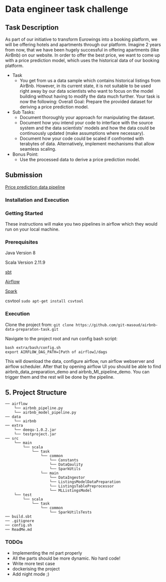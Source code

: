 # Data engineer task challenge



## Task Description
 As part of our initiative to transform Eurowings into a booking platform, we will be offering hotels and apartments through our platform. Imagine 2 years from now, that we have been hugely successful in offering apartments (like AirBnb) on our website. In order to offer the best price, we want to come up with a price prediction model, which uses the historical data of our booking platform.
* Task
    * You get from us a data sample which contains historical listings from AirBnb. However, in its current state, it is not suitable to be used right away by our data scientists who want to focus on the model building without having to modify the data much further. Your task is now the following:
        Overall Goal: Prepare the provided dataset for deriving a price prediction model.
* Sub Tasks:
    * Document thoroughly your approach for manipulating the dataset.
    * Document how you intend your code to interface with the source system and the data scientists' models and how the data could be continuously updated (make assumptions where necessary).
    * Document how your code could be scaled if confronted with terabytes of data. Alternatively, implement mechanisms that allow seamless scaling.
* Bonus Point:
    * Use the processed data to derive a price prediction model.
         
## Submission

 [Price prediction data pipeline](https://github.com/git-masoud/airbnb-data-preparaton-task/blob/master/extra/Price%20prediction%20data%20pipeline.pdf)

### Installation and Execution

### Getting Started
   These instructions will make you two pipelines in airflow which they would run on your local machine.
### Prerequisites


   Java Version 8   
   
   Scala Version 2.11.9   
   
   [sbt](https://www.scala-sbt.org/release/docs/Installing-sbt-on-Linux.html&sa=D&ust=1580247924553000)
   
   [Airflow](https://airflow.apache.org/docs/stable/installation.html&sa=D&ust=1580247924553000)
   
   [Spark](https://spark.apache.org/docs/latest/index.html&sa=D&ust=1580247924553000)
   
   csvtool ```sudo apt-get install csvtool```

  
### Execution
   Clone the project from: 
    ```git clone https://github.com/git-masoud/airbnb-data-preparaton-task.git ```
   
   Navigate to the project root and run config bash script:
   
``` 
bash extra/bash/config.sh 
export AIRFLOW_DAG_PATH=[Path of airflow]/dags 
```

   This will download the data, configure airflow, run airflow webserver and airflow scheduler. After that by opening airflow UI you should be able to find airbnb_data_preparation_demo and airbnb_Ml_pipeline_demo. 
   You can trigger them and the rest will be done by the pipeline.
   

## 5. Project Structure

``` 
── airflow
    └── airbnb_pipeline.py
    └── airbnb_model_pipeline.py
── data
    └── airbnb
── extra
    └── deequ-1.0.2.jar
    └── testproject.jar
── src
    └── main
        └── scala
            └── task
                └── common
                    └── Constants
                    └── DataQaulity
                    └── SparkUtils
                └── main
                    └── DataIngestor 
                    └── ListingsModelDataPreparation 
                    └── ListingsTablePreprocessor 
                    └── MLListingsModel
    └── test
        └── scala
            └── task
                └── common
                    └── SparkUtilsTests
── build.sbt
── .gitignore
── config.sh
── ReadMe.md
``` 


### TODOs
- Implementing the ml part properly
- All the parts should be more dynamic. No hard code!
- Write more test case 
- dockerising the project
- Add night mode ;)
